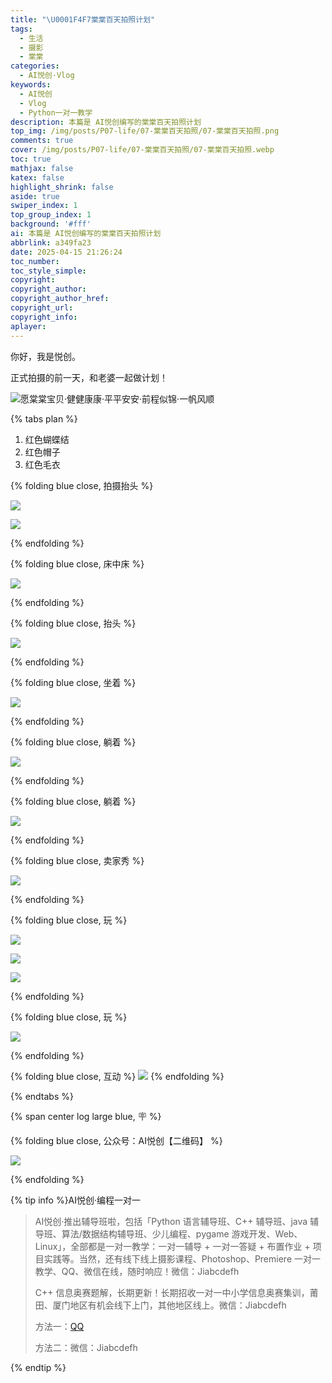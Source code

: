 ```yaml
---
title: "\U0001F4F7棠棠百天拍照计划"
tags:
  - 生活
  - 摄影
  - 棠棠
categories:
  - AI悦创·Vlog
keywords:
  - AI悦创
  - Vlog
  - Python一对一教学
description: 本篇是 AI悦创编写的棠棠百天拍照计划
top_img: /img/posts/P07-life/07-棠棠百天拍照/07-棠棠百天拍照.png
comments: true
cover: /img/posts/P07-life/07-棠棠百天拍照/07-棠棠百天拍照.webp
toc: true
mathjax: false
katex: false
highlight_shrink: false
aside: true
swiper_index: 1
top_group_index: 1
background: '#fff'
ai: 本篇是 AI悦创编写的棠棠百天拍照计划
abbrlink: a349fa23
date: 2025-04-15 21:26:24
toc_number:
toc_style_simple:
copyright:
copyright_author:
copyright_author_href:
copyright_url:
copyright_info:
aplayer:
---
```


你好，我是悦创。

正式拍摄的前一天，和老婆一起做计划！

![愿棠棠宝贝·健健康康·平平安安·前程似锦·一帆风顺](07-棠棠百天拍照/image1.png)

{% tabs plan %}

<!-- tab 1. 红色系 -->

1. 红色蝴蝶结
2. 红色帽子
3. 红色毛衣

{% folding blue close, 拍摄抬头 %}

![](07-棠棠百天拍照/image.png)

![](07-棠棠百天拍照/image-12.png)

{% endfolding %}

{% folding blue close, 床中床 %}

![](07-棠棠百天拍照/image-1.png)

{% endfolding %}

{% folding blue close, 抬头 %}

![](07-棠棠百天拍照/image-2.png)

{% endfolding %}

{% folding blue close, 坐着 %}

![](07-棠棠百天拍照/image-3.png)

{% endfolding %}

{% folding blue close, 躺着 %}

![](07-棠棠百天拍照/image-4.png)

{% endfolding %}

{% folding blue close, 躺着 %}

![](07-棠棠百天拍照/image-5.png)

{% endfolding %}

{% folding blue close, 卖家秀 %}

![](07-棠棠百天拍照/image-7.png)

{% endfolding %}

{% folding blue close, 玩 %}

![](07-棠棠百天拍照/image-8.png)

![](07-棠棠百天拍照/image-9.png)

![](07-棠棠百天拍照/image-10.png)

{% endfolding %}

{% folding blue close, 玩 %}

![](07-棠棠百天拍照/image-11.png)

{% endfolding %}



<!-- endtab -->

<!-- tab Other  -->

{% folding blue close, 互动 %}
![](07-棠棠百天拍照/image-6.png)
{% endfolding %}
<!-- endtab -->

{% endtabs %}


{% span center log large blue, 🪧 %}

{% folding blue close, 公众号：AI悦创【二维码】 %}

![](https://bornforthis.cn/gzh.jpg)

{% endfolding %}

{% tip info %}AI悦创·编程一对一

> AI悦创·推出辅导班啦，包括「Python 语言辅导班、C++ 辅导班、java 辅导班、算法/数据结构辅导班、少儿编程、pygame 游戏开发、Web、Linux」，全部都是一对一教学：一对一辅导 + 一对一答疑 + 布置作业 + 项目实践等。当然，还有线下线上摄影课程、Photoshop、Premiere 一对一教学、QQ、微信在线，随时响应！微信：Jiabcdefh
>
> C++ 信息奥赛题解，长期更新！长期招收一对一中小学信息奥赛集训，莆田、厦门地区有机会线下上门，其他地区线上。微信：Jiabcdefh
>
> 方法一：[QQ](http://wpa.qq.com/msgrd?v=3&uin=1432803776&site=qq&menu=yes)
>
> 方法二：微信：Jiabcdefh

{% endtip %}
